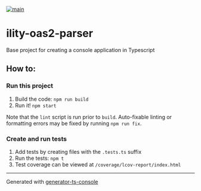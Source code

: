 [![main](https://github.com/skonves/ility-oas2-parser/workflows/build/badge.svg?branch=main&event=push)](https://github.com/skonves/ility-oas2-parser/actions?query=workflow%3Abuild+branch%3Amain+event%3Apush)

# ility-oas2-parser

Base project for creating a console application in Typescript

## How to:

### Run this project

1.  Build the code: `npm run build`
1.  Run it! `npm start`

Note that the `lint` script is run prior to `build`. Auto-fixable linting or formatting errors may be fixed by running `npm run fix`.

### Create and run tests

1.  Add tests by creating files with the `.tests.ts` suffix
1.  Run the tests: `npm t`
1.  Test coverage can be viewed at `/coverage/lcov-report/index.html`

---

Generated with [generator-ts-console](https://www.npmjs.com/package/generator-ts-console)
